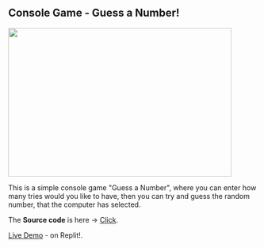 ## Console Game - Guess a Number!

<p align="left">
<img src="https://external-content.duckduckgo.com/iu/?u=https%3A%2F%2Fi.ytimg.com%2Fvi%2FE-Voff821tE%2Fmaxresdefault.jpg&f=1&nofb=1&ipt=01f869ea812df7077c4d90c38b80d14dddbaf984a2842cd5da6f6b7d18c81f26&ipo=images" width="450" height="300" />
</p>

This is a simple console game "Guess a Number", where you can enter how many tries would you like to have, 
then you can try and guess the random number, that the computer has selected.

The **Source code** is here -> [Click](https://github.com/RadoslavNikolov23/Programing-CSharpSoftUni/blob/main/Programing%20Fundamentals/PracticalProject-GuessANumberByRadoslav/GuessANumberByRadoslav/ConsoleGame.cs).<br/>

[Live Demo](https://replit.com/@sitcom93/Console-Game-Guess-a-Number#Main.cs) - on Replit!.
